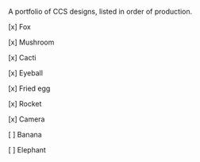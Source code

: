 A portfolio of CCS designs, listed in order of production.

[x] Fox

[x] Mushroom

[x] Cacti

[x] Eyeball

[x] Fried egg

[x] Rocket

[x] Camera

[ ] Banana



[ ] Elephant
